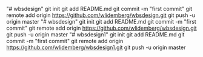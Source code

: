 "# wbsdesign"  git init git add README.md git commit -m "first commit" git remote add origin https://github.com/wlidemberg/wbsdesign.git git push -u origin master
"# wbsdesign"  git init git add README.md git commit -m "first commit" git remote add origin https://github.com/wlidemberg/wbsdesign.git git push -u origin master
"# wbsdesign1"  git init git add README.md git commit -m "first commit" git remote add origin https://github.com/wlidemberg/wbsdesign1.git git push -u origin master
